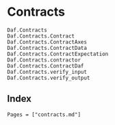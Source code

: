 # Contracts

```@docs
Daf.Contracts
Daf.Contracts.Contract
Daf.Contracts.ContractAxes
Daf.Contracts.ContractData
Daf.Contracts.ContractExpectation
Daf.Contracts.contractor
Daf.Contracts.ContractDaf
Daf.Contracts.verify_input
Daf.Contracts.verify_output
```

## Index

```@index
Pages = ["contracts.md"]
```
